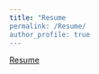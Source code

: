 ```yaml
---
title: "Resume
permalink: /Resume/
author_profile: true
---
```


[Resume](https://drive.google.com/file/d/1K4VcRIoruyQEkFlAdOSD9q7wHPUHYsDK/view?usp=sharing)
